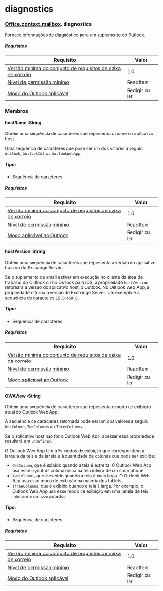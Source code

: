 
# <a name="diagnostics"></a>diagnostics

### [Office](Office.md)[.context](Office.context.md)[.mailbox](Office.context.mailbox.md). diagnostics

Fornece informações de diagnóstico para um suplemento do Outlook.

##### <a name="requirements"></a>Requisitos

|Requisito| Valor|
|---|---|
|[Versão mínima do conjunto de requisitos de caixa de correio](/javascript/office/requirement-sets/outlook-api-requirement-sets)| 1.0|
|[Nível de permissão mínimo](https://docs.microsoft.com/outlook/add-ins/understanding-outlook-add-in-permissions)| ReadItem|
|[Modo do Outlook aplicável](https://docs.microsoft.com/outlook/add-ins/#extension-points)| Redigir ou ler|

### <a name="members"></a>Membros

####  <a name="hostname-string"></a>hostName :String

Obtém uma sequência de caracteres que representa o nome do aplicativo host.

Uma sequência de caracteres que pode ser um dos valores a seguir: `Outlook`, `OutlookIOS` ou `OutlookWebApp`.

##### <a name="type"></a>Tipo:

*   Sequência de caracteres

##### <a name="requirements"></a>Requisitos

|Requisito| Valor|
|---|---|
|[Versão mínima do conjunto de requisitos de caixa de correio](/javascript/office/requirement-sets/outlook-api-requirement-sets)| 1.0|
|[Nível de permissão mínimo](https://docs.microsoft.com/outlook/add-ins/understanding-outlook-add-in-permissions)| ReadItem|
|[Modo aplicável ao Outlook](https://docs.microsoft.com/outlook/add-ins/#extension-points)| Redigir ou ler|

####  <a name="hostversion-string"></a>hostVersion :String

Obtém uma sequência de caracteres que representa a versão do aplicativo host ou do Exchange Server.

Se o suplemento de email estiver em execução no cliente da área de trabalho do Outlook ou no Outlook para iOS, a propriedade `hostVersion` retornará a versão do aplicativo host, o Outlook. No Outlook Web App, a propriedade retorna a versão do Exchange Server. Um exemplo é a sequência de caracteres `15.0.468.0`.

##### <a name="type"></a>Tipo:

*   Sequência de caracteres

##### <a name="requirements"></a>Requisitos

|Requisito| Valor|
|---|---|
|[Versão mínima do conjunto de requisitos de caixa de correio](/javascript/office/requirement-sets/outlook-api-requirement-sets)| 1.0|
|[Nível de permissão mínimo](https://docs.microsoft.com/outlook/add-ins/understanding-outlook-add-in-permissions)| ReadItem|
|[Modo aplicável ao Outlook](https://docs.microsoft.com/outlook/add-ins/#extension-points)| Redigir ou ler|

####  <a name="owaview-string"></a>OWAView :String

Obtém uma sequência de caracteres que representa o modo de exibição atual do Outlook Web App.

A sequência de caracteres retornada pode ser um dos valores a seguir: `OneColumn`, `TwoColumns` ou `ThreeColumns`.

Se o aplicativo host não for o Outlook Web App, acessar essa propriedade resultará em `undefined`.

O Outlook Web App tem três modos de exibição que correspondem à largura da tela e da janela e à quantidade de colunas que pode ser exibida:

*   `OneColumn`, que é exibido quando a tela é estreita. O Outlook Web App usa esse layout de coluna única na tela inteira de um smartphone.
*   `TwoColumns`, que é exibido quando a tela é mais larga. O Outlook Web App usa esse modo de exibição na maioria dos tablets.
*   `ThreeColumns`, que é exibido quando a tela é larga. Por exemplo, o Outlook Web App usa esse modo de exibição em uma janela de tela inteira em um computador.

##### <a name="type"></a>Tipo:

*   Sequência de caracteres

##### <a name="requirements"></a>Requisitos

|Requisito| Valor|
|---|---|
|[Versão mínima do conjunto de requisitos de caixa de correio](/javascript/office/requirement-sets/outlook-api-requirement-sets)| 1.0|
|[Nível de permissão mínimo](https://docs.microsoft.com/outlook/add-ins/understanding-outlook-add-in-permissions)| ReadItem|
|[Modo do Outlook aplicável](https://docs.microsoft.com/outlook/add-ins/#extension-points)| Redigir ou ler|